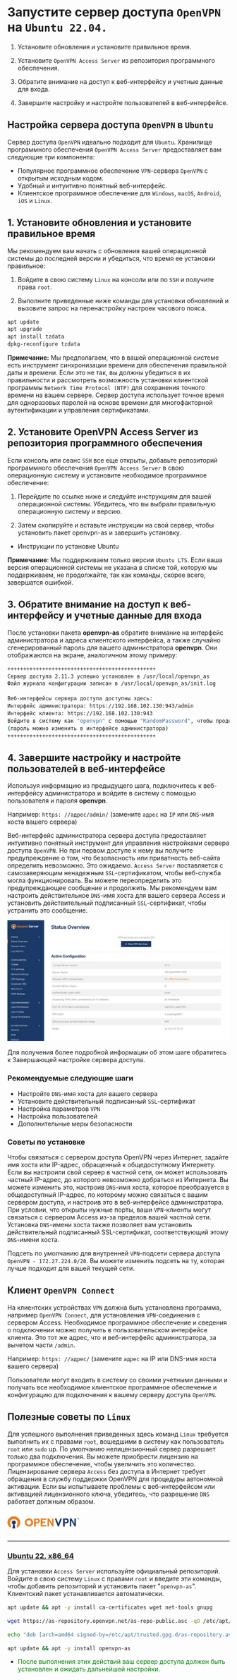 # Запустите сервер доступа `OpenVPN` на `Ubuntu 22.04.`

1. Установите обновления и установите правильное время.

2. Установите `OpenVPN Access Server` из репозитория программного обеспечения.

3. Обратите внимание на доступ к веб-интерфейсу и учетные данные для входа.

4. Завершите настройку и настройте пользователей в веб-интерфейсе.

## Настройка сервера доступа `OpenVPN` в `Ubuntu`

Сервер доступа `OpenVPN` идеально подходит для `Ubuntu`. Хранилище программного обеспечения `OpenVPN Access Server` предоставляет вам следующие три компонента:

- Популярное программное обеспечение `VPN`-сервера `OpenVPN` с открытым исходным кодом.
- Удобный и интуитивно понятный веб-интерфейс.
- Клиентское программное обеспечение для `Windows`, `macOS`, `Android`, `iOS` и `Linux`.

## 1. Установите обновления и установите правильное время

Мы рекомендуем вам начать с обновления вашей операционной системы до последней версии и убедиться, что время ее установки правильное:

1. Войдите в свою систему `Linux` на консоли или по `SSH` и получите права `root`.

2. Выполните приведенные ниже команды для установки обновлений и вызовите запрос на перенастройку настроек часового пояса.

```bash
apt update
apt upgrade
apt install tzdata
dpkg-reconfigure tzdata
```

**Примечание:** Мы предполагаем, что в вашей операционной системе есть инструмент синхронизации времени для обеспечения правильной даты и времени. Если это не так, вы должны убедиться в их правильности и рассмотреть возможность установки клиентской программы `Network Time Protocol (NTP)` для сохранения точного времени на вашем сервере. Сервер доступа использует точное время для одноразовых паролей на основе времени для многофакторной аутентификации и управления сертификатами.

## 2. Установите OpenVPN Access Server из репозитория программного обеспечения

Если консоль или сеанс `SSH` все еще открыты, добавьте репозиторий программного обеспечения `OpenVPN Access Server` в свою операционную систему и установите необходимое программное обеспечение:

1. Перейдите по ссылке ниже и следуйте инструкциям для вашей операционной системы.
Убедитесь, что вы выбрали правильную операционную систему и версию.

2. Затем скопируйте и вставьте инструкции на свой сервер, чтобы установить пакет openvpn-as и завершить установку.

- Инструкции по установке Ubuntu

**Примечание**: Мы поддерживаем только версии `Ubuntu LTS`. Если ваша версия операционной системы не указана в списке той, которую мы поддерживаем, не продолжайте, так как команды, скорее всего, завершатся ошибкой.

## 3. Обратите внимание на доступ к веб-интерфейсу и учетные данные для входа

После установки пакета **openvpn-as** обратите внимание на интерфейс администратора и адреса клиентского интерфейса, а также случайно сгенерированный пароль для вашего администратора **openvpn**. Они отображаются на экране, аналогичном этому примеру:

```bash
+++++++++++++++++++++++++++++++++++++++++++++++ 
Сервер доступа 2.11.3 успешно установлен в /usr/local/openvpn_as
Файл журнала конфигурации записан в /usr/local/openvpn_as/init.log

Веб-интерфейсы сервера доступа доступны здесь:
Интерфейс администратора: https://192.168.102.130:943/admin
Интерфейс клиента: https://192.168.102.130:943 
Войдите в систему как "openvpn" с помощью "RandomPassword", чтобы продолжить 
(пароль можно изменить в интерфейсе администратора)
+++++++++++++++++++++++++++++++++++++++++++++++
```

## 4. Завершите настройку и настройте пользователей в веб-интерфейсе

Используя информацию из предыдущего шага, подключитесь к веб-интерфейсу администратора и войдите в систему с помощью пользователя и пароля **openvpn**.

Например: `https: //адрес/admin/`
(замените `адрес` на `IP` или `DNS`-имя хоста вашего сервера)

Веб-интерфейс администратора сервера доступа предоставляет интуитивно понятный инструмент для управления настройками сервера доступа `OpenVPN`. Но при первом доступе к нему вы получите предупреждение о том, что безопасность или приватность веб-сайта определить невозможно. Это ожидаемо. `Access Server` поставляется с самозаверяющим ненадежным `SSL`-сертификатом, чтобы веб-служба могла функционировать. Вы можете переопределить это предупреждающее сообщение и продолжить. Мы рекомендуем вам настроить действительное `DNS`-имя хоста для вашего сервера Access и установить действительный подписанный `SSL`-сертификат, чтобы устранить это сообщение.

![Build Status](images/access-server-admin-ui.jpg)

Для получения более подробной информации об этом шаге обратитесь к Завершающей настройке сервера доступа.

### Рекомендуемые следующие шаги

- Настройте `DNS`-имя хоста для вашего сервера
- Установите действительный подписанный `SSL`-сертификат
- Настройка параметров `VPN`
- Настройка пользователей
- Дополнительные меры безопасности

### Советы по установке

Чтобы связаться с сервером доступа OpenVPN через Интернет, задайте имя хоста или IP-адрес, обращенный к общедоступному Интернету. Если вы настроили свой сервер в частной сети, он может использовать частный IP-адрес, до которого невозможно добраться из Интернета. Вы можете изменить это, настроив `DNS`-имя хоста, которое преобразуется в общедоступный IP-адрес, по которому можно связаться с вашим сервером доступа, и настроив это в веб-интерфейсе администратора. При условии, что открыты нужные порты, ваши `VPN`-клиенты могут связаться с сервером Access из-за пределов вашей частной сети. Установка `DNS`-имени хоста также позволяет вам установить действительный подписанный SSL-сертификат, соответствующий этому `DNS`-имени хоста.

Подсеть по умолчанию для внутренней `VPN`-подсети сервера доступа `OpenVPN - 172.27.224.0/20`. Вы можете изменить подсеть на ту, которая лучше подходит для вашей текущей сети.

## Клиент `OpenVPN Connect`

На клиентских устройствах `VPN` должна быть установлена программа, например `OpenVPN Connect`, для установления `VPN`-соединения с сервером Access. Необходимое программное обеспечение и сведения о подключении можно получить в пользовательском интерфейсе клиента. Это тот же адрес, что и веб-интерфейс администратора, за вычетом части `/admin`.

Например: `https: //адрес/`
(замените `адрес` на IP или DNS-имя хоста вашего сервера)

Пользователи могут входить в систему со своими учетными данными и получать все необходимое клиентское программное обеспечение и конфигурацию для подключения к вашему серверу доступа `OpenVPN`.

## Полезные советы по `Linux`

Для успешного выполнения приведенных здесь команд `Linux` требуется выполнить их с правами `root`, вошедшими в систему как пользователь `root` или `sudo` up.
По умолчанию нелицензионный сервер разрешает только два подключения. Вы можете приобрести лицензию на программное обеспечение, чтобы увеличить это количество.
Лицензирование сервера `Access` без доступа в Интернет требует обращения в службу поддержки OpenVPN для процедуры автономной активации.
Если вы испытываете проблемы с веб-интерфейсом или активацией лицензионного ключа, убедитесь, что разрешение `DNS` работает должным образом.

![OpenVPN](images/openvpn.png)

******************

### [Ubuntu 22, x86_64](https://as-portal.openvpn.com/instructions/ubuntu/installation)

Для установки `Access Server` используйте официальный репозиторий. Войдите в свою систему `Linux` с правами `root` и введите эти команды, чтобы добавить репозиторий и установить пакет "`openvpn-as`". Клиентский пакет устанавливается автоматически.

```bash
apt update && apt -y install ca-certificates wget net-tools gnupg
```

```bash
wget https://as-repository.openvpn.net/as-repo-public.asc -qO /etc/apt/trusted.gpg.d/as-repository.asc
```

```bash
echo "deb [arch=amd64 signed-by=/etc/apt/trusted.gpg.d/as-repository.asc] http://as-repository.openvpn.net/as/debian jammy main">/etc/apt/sources.list.d/openvpn-as-repo.list
```

```bash
apt update && apt -y install openvpn-as
```

<style>
g { color: Green }
</style>

- <g> После выполнения этих действий ваш сервер доступа должен быть установлен и ожидать дальнейшей настройки.</g>
